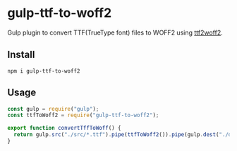# gulp-ttf-to-woff2

Gulp plugin to convert TTF(TrueType font) files to WOFF2 using [ttf2woff2](https://github.com/nfroidure/ttf2woff2).

## Install

`npm i gulp-ttf-to-woff2`

## Usage

```js
const gulp = require("gulp");
const ttfToWoff2 = require("gulp-ttf-to-woff2");

export function convertTffToWoff() {
  return gulp.src("./src/*.ttf").pipe(ttfToWoff2()).pipe(gulp.dest("./dist/"));
}
```
